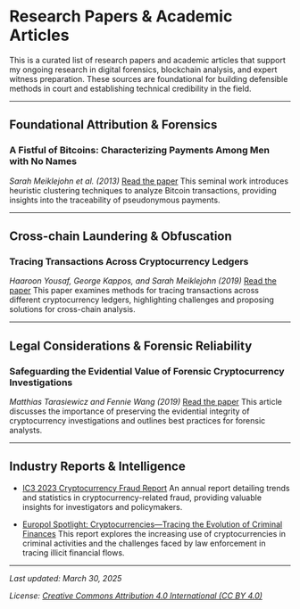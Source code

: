 # Research Papers & Academic Articles

This is a curated list of research papers and academic articles that support my ongoing research in digital forensics, blockchain analysis, and expert witness preparation. These sources are foundational for building defensible methods in court and establishing technical credibility in the field.

---

## Foundational Attribution & Forensics

### A Fistful of Bitcoins: Characterizing Payments Among Men with No Names
*Sarah Meiklejohn et al. (2013)*
[Read the paper](https://cseweb.ucsd.edu/~smeiklejohn/files/imc13.pdf)
This seminal work introduces heuristic clustering techniques to analyze Bitcoin transactions, providing insights into the traceability of pseudonymous payments.

---

## Cross-chain Laundering & Obfuscation

### Tracing Transactions Across Cryptocurrency Ledgers
*Haaroon Yousaf, George Kappos, and Sarah Meiklejohn (2019)*
[Read the paper](https://www.usenix.org/system/files/sec19-yousaf.pdf)
This paper examines methods for tracing transactions across different cryptocurrency ledgers, highlighting challenges and proposing solutions for cross-chain analysis.

---

## Legal Considerations & Forensic Reliability

### Safeguarding the Evidential Value of Forensic Cryptocurrency Investigations
*Matthias Tarasiewicz and Fennie Wang (2019)*
[Read the paper](https://www.sciencedirect.com/science/article/pii/S1742287619302567)
This article discusses the importance of preserving the evidential integrity of cryptocurrency investigations and outlines best practices for forensic analysts.

---

## Industry Reports & Intelligence

- [IC3 2023 Cryptocurrency Fraud Report](https://www.ic3.gov/Media/PDF/AnnualReport/2023_IC3CryptocurrencyReport.pdf)
  An annual report detailing trends and statistics in cryptocurrency-related fraud, providing valuable insights for investigators and policymakers.

- [Europol Spotlight: Cryptocurrencies—Tracing the Evolution of Criminal Finances](https://www.europol.europa.eu/cms/sites/default/files/documents/Europol%20Spotlight%20-%20Cryptocurrencies%20-%20Tracing%20the%20evolution%20of%20criminal%20finances.pdf)
  This report explores the increasing use of cryptocurrencies in criminal activities and the challenges faced by law enforcement in tracing illicit financial flows.

---

*Last updated: March 30, 2025*

*License: [Creative Commons Attribution 4.0 International (CC BY 4.0)](https://creativecommons.org/licenses/by/4.0/)*
